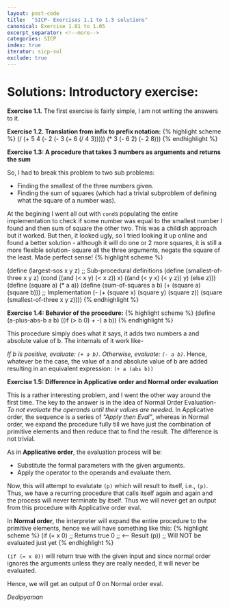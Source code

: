 ```yaml
---
layout: post-code
title:  "SICP- Exercises 1.1 to 1.5 solutions"
canonical: Exercise 1.01 to 1.05
excerpt_separator: <!--more-->
categories: SICP
index: true
iterator: sicp-sol
exclude: true
---	    
```


# Solutions: Introductory exercise:

**Exercise 1.1.** The first exercise is fairly simple, I am not writing the answers to it.

**Exercise 1.2.
Translation from infix to prefix notation:**
{% highlight scheme %}
(/ (+ 5 4
      (- 2 (- 3 (+ 6 (/ 4 3)))))
   (* 3
      (- 6 2)
      (- 2 8)))
{% endhighlight %}


**Exercise 1.3: A procedure that takes 3 numbers as arguments and returns the sum**

So, I had to break this problem to two sub problems:
	
* Finding the smallest of the three numbers given.
* Finding the sum of squares (which had a trivial subproblem of defining what the square of a number was).
	
At the begining I went all out with `cond`s populating the entire implementation to check if some number was equal to the smallest number I found and then sum of square the other two. This was a childish approach but it worked. But then, it looked ugly, so I tried looking it up online and found a better solution - although it will do one or 2 more squares, it is still a more flexible solution- square all the three arguments, negate the square of the least. Made perfect sense!
{% highlight scheme %}

(define (largest-sos x y z)
  ;; Sub-procedural definitions
  (define (smallest-of-three x y z)
    (cond ((and (< x y) (< x z)) x)
	  ((and (< y x) (< y z)) y)
	  (else z)))
  (define (square a)
    (* a a))
  (define (sum-of-squares a b)
    (+ (square a) (square b)))
  ;; Implementation
  (- (+ (square x)
	(square y)
	(square z))
     (square (smallest-of-three x y z))))
{% endhighlight %}

**Exercise 1.4: Behavior of the procedure:**
{% highlight scheme %}
(define (a-plus-abs-b a b)
	((if (> b 0) + -) a b))
{% endhighlight %}

This procedure simply does what it says, it adds two numbers a and absolute value of b. The internals of it work like-

_If b is positive, evaluate: `(+ a b)`. Otherwise, evaluate: `(- a b)`_.
Hence, whatever be the case, the value of a and absolute value of b are added resulting in an equivalent expression: `(+ a (abs b))`

**Exercise 1.5: Difference in Applicative order and Normal order evaluation**

This is a rather interesting problem, and I went the other way around the first time. The key to the answer is in the idea of Normal Order Evaluation- _To not evaluate the operands until their values are needed_. In Applicative order, the sequence is a series of _"Apply then Eval"_, whereas in Normal order, we expand the procedure fully till we have just the combination of primitive elements and then reduce that to find the result. The difference is not trivial.

As in **Applicative order**, the evaluation process will be:

* Substitute the formal parameters with the given arguments.
* Apply the operator to the operands and evaluate them.

Now, this will attempt to evalutate `(p)` which will result to itself, i.e., `(p)`. Thus, we have a recurring procedure that calls itself again and again and the process will never terminate by itself. Thus we will never get an output from this procedure with Applicative order eval.

In **Normal order**, the interpreter will expand the entire procedure to the primitive elements, hence we will have something like this:
{% highlight scheme %}
(if (= x 0) ;; Returns true
    0 ;; <-- Result
    (p)) ;; Will NOT be evaluated just yet
{% endhighlight %}

`(if (= x 0))` will return true with the given input and since normal order ignores the arguments unless they are really needed, it will never be evaluated. 

Hence, we will get an output of 0 on Normal order eval.


_Dedipyaman_

[jekyll-web]: https://jekyllrb.com
